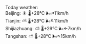 Today weather:  
Beijing: ☀️ 🌡️+28°C 🌬️↗11km/h  
Tianjin: ⛅️  🌡️+28°C 🌬️↖11km/h  
Shijiazhuang: ⛅️  🌡️+29°C 🌬️←7km/h  
Tangshan: ⛅️  🌡️+28°C 🌬️↖15km/h  
